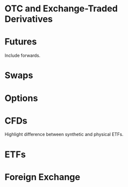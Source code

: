 # OTC and Exchange-Traded Derivatives

# Futures

Include forwards.

# Swaps

# Options

# CFDs

Highlight difference between synthetic and physical ETFs.

# ETFs

# Foreign Exchange



